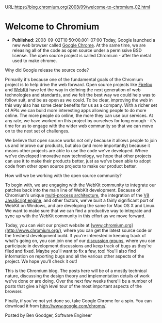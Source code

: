 URL:https://blog.chromium.org/2008/09/welcome-to-chromium_02.html
# Welcome to Chromium
- **Published**: 2008-09-02T10:50:00.001-07:00
Today, Google launched a new web browser called [Google Chrome](http://www.google.com/chrome). At the same time, we are releasing all of the code as open source under a permissive BSD license. The open source project is called Chromium - after the metal used to make chrome.

Why did Google release the source code?

Primarily it's because one of the fundamental goals of the Chromium project is to help drive the web forward. Open source projects like [Firefox](http://www.mozilla.org/) and [WebKit](http://www.webkit.org/) have led the way in defining the next generation of web technologies and standards, and we felt the best way we could help was to follow suit, and be as open as we could. To be clear, improving the web in this way also has some clear benefits for us as a company. With a richer set of APIs we can build more interesting apps allowing people to do more online. The more people do online, the more they can use our services. At any rate, we have worked on this project by ourselves for long enough - it's time for us to engage with the wider web community so that we can move on to the next set of challenges.

We believe that open source works not only because it allows people to join us and improve our products, but also (and more importantly) because it means other projects are able to use the code we've developed. Where we've developed innovative new technology, we hope that other projects can use it to make their products better, just as we've been able to adopt code from other open source projects to make our product better.

How will we be working with the open source community?

To begin with, we are engaging with the WebKit community to integrate our patches back into the main line of WebKit development. Because of Chromium's unique [multi-process architecture](http://dev.chromium.org/developers/design-documents/multi-process-architecture), the integration of the [V8 JavaScript engine](http://code.google.com/p/v8/), and other factors, we've built a fairly significant port of WebKit on Windows, and are developing the same for Mac OS X and Linux. We want to make sure that we can find a productive way to integrate and sync up with the WebKit community in this effort as we move forward.

Today, you can visit our project website at [www.chromium.org](http://www.chromium.org/), where you can get the latest source code or the freshest development build. If you're interested in keeping track of what's going on, you can join one of our [discussion groups](http://dev.chromium.org/developers/discussion-groups), where you can participate in development discussions and keep track of bugs as they're filed and fixed. Maybe you'll want to fix a few, too! You'll also find information on reporting bugs and all the various other aspects of the project. We hope you'll check it out!

This is the Chromium blog. The posts here will be of a mostly technical nature, discussing the design theory and implementation details of work we've done or are doing. Over the next few weeks there'll be a number of posts that give a high level tour of the most important aspects of the browser.

Finally, if you've not yet done so, take Google Chrome for a spin. You can download it from <http://www.google.com/chrome/>.

  
Posted by Ben Goodger, Software Engineer